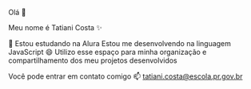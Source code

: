 Olá 👋

Meu nome é Tatiani Costa ✨

🔭 Estou estudando na Alura
Estou me desenvolvendo na linguagem JavaScript
😄 Utilizo esse espaço para minha organização e compartilhamento dos meu projetos desenvolvidos

Você pode entrar em contato comigo 📫
tatiani.costa@escola.pr.gov.br



